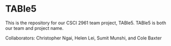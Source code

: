 # TABle5

This is the repository for our CSCI 2961 team project, TABle5. TABle5 is both our team and project name.

Collaborators: Christopher Ngai, Helen Lei, Sumit Munshi, and Cole Baxter

